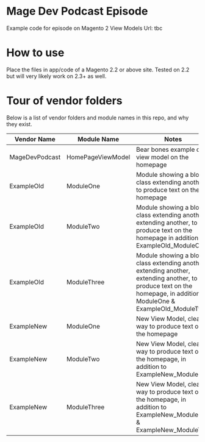 # Mage Dev Podcast Episode
Example code for episode on Magento 2 View Models
Url: tbc

# How to use
Place the files in app/code of a Magento 2.2 or above site. Tested on 2.2 but will very likely work on 2.3+ as well.

# Tour of vendor folders
Below is a list of vendor folders and module names in this repo, and why they exist.

Vendor Name | Module Name  | Notes
--- | --- | ---
MageDevPodcast | HomePageViewModel | Bear bones example of a view model on the homepage
ExampleOld | ModuleOne |Module showing a block class extending another, to produce text on the homepage
ExampleOld | ModuleTwo |Module showing a block class extending another, extending another, to produce text on the homepage in addition to ExampleOld_ModuleOne
ExampleOld | ModuleThree |Module showing a block class extending another, extending another, extending another, to produce text on the homepage, in addition to ModuleOne & ExampleOld_ModuleTwo
ExampleNew | ModuleOne |New View Model, cleaner way to produce text on the homepage
ExampleNew | ModuleTwo |New View Model, cleaner way to produce text on the homepage, in addition to ExampleNew_ModuleOne
ExampleNew | ModuleThree |New View Model, cleaner way to produce text on the homepage, in addition to ExampleNew_ModuleOne & ExampleNew_ModuleTwo

